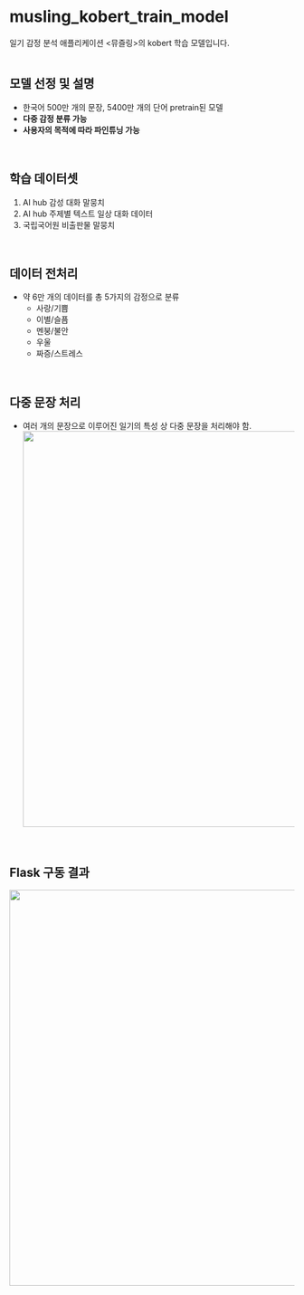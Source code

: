 # musling_kobert_train_model
일기 감정 분석 애플리케이션 &lt;뮤즐링>의 kobert 학습 모델입니다.
<br/>
<br/>

## 모델 선정 및 설명 
* 한국어 500만 개의 문장, 5400만 개의 단어 pretrain된 모델
* **다중 감정 분류 가능**
* **사용자의 목적에 따라 파인튜닝 가능**
<br/>

## 학습 데이터셋  
  1. AI hub 감성 대화 말뭉치
  2. AI hub 주제별 텍스트 일상 대화 데이터
  3. 국립국어원 비출판물 말뭉치
<br/>

## 데이터 전처리
  * 약 6만 개의 데이터를 총 5가지의 감정으로 분류
    - 사랑/기쁨
    - 이별/슬픔
    - 멘붕/불안
    - 우울
    - 짜증/스트레스
<br/>

## 다중 문장 처리
  * 여러 개의 문장으로 이루어진 일기의 특성 상 다중 문장을 처리해야 함. <br/>
      <img src="https://user-images.githubusercontent.com/108612816/253501199-f939cbf9-199d-482a-934d-421867515a3b.png" width="700px">
<br/>

## Flask 구동 결과
  <img src="https://user-images.githubusercontent.com/108612816/253498368-fbd66374-9052-4c86-a1da-937132d15a13.png" width="700px">
